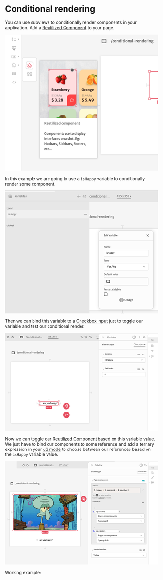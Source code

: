 # Conditional rendering

You can use subviews to conditionally render components in your application. Add a [Reutilized Component](../../docs/front-end/elements/subview.md) to your page.

![](../../.gitbook/assets/screen-shot-2021-10-01-at-14.05.45.png)

In this example we are going to use a `isHappy` variable to conditionally render some component.

![](../../.gitbook/assets/screen-shot-2021-10-01-at-14.07.44.png)

Then we can bind this variable to a [Checkbox Input](../../docs/front-end/elements/inputs/checkbox.md)  just to toggle our variable and test our conditional render.

![](../../.gitbook/assets/screen-shot-2021-10-01-at-14.10.13.png)

Now we can toggle our [Reutilized Component](../../docs/front-end/elements/subview.md) based on this variable value. We just have to bind our components to some reference and add a ternary expression in your [JS mode](../../docs/front-end/arguments/expression-mode.md) to choose between our references based on the `isHappy` variable value.

![](../../.gitbook/assets/screen-shot-2021-10-01-at-14.11.42.png)

Working example:



